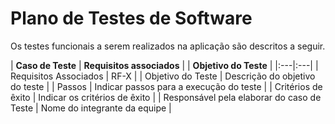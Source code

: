 # Plano de Testes de Software

Os testes funcionais a serem realizados na aplicação são descritos a seguir. 

| **Caso de Teste** | **Requisitos associados** | | **Objetivo do Teste** |
|:---|:---|
| Requisitos Associados | RF-X |
| Objetivo do Teste | Descrição do objetivo do teste |
| Passos | Indicar passos para a execução do teste |
| Critérios de êxito | Indicar os critérios de êxito  |
| Responsável pela elaborar do caso de Teste | Nome do integrante da equipe |
 

